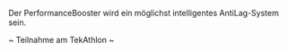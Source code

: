 Der PerformanceBooster wird ein möglichst intelligentes AntiLag-System sein.

~ Teilnahme am TekAthlon ~
